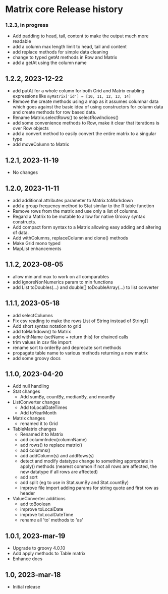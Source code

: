 # Matrix core Release history

### 1.2.3, in progress
- Add padding to head, tail, content to make the output much more readable
- add a column max length limit to head, tail and content
- add replace methods for simple data cleaning
- change to typed getAt methods in Row and Matrix
- add a getAt using the column name

## 1.2.2, 2023-12-22
- add putAt for a whole column for both Grid and Matrix enabling expressions like `myMatrix['id'] = [10, 11, 12, 13, 14]`
- Remove the create methods using a map as it assumes columnar data which goes against the basic idea of
using constructors for column data and create methods for row based data.
- Rename Matrix.selectRows() to selectRowIndices()
- add some convenience methods to Row, make it clear that iterations is over Row objects
- add a convert method to easily convert the entire matrix to a singular type
- add moveColumn to Matrix

## 1.2.1, 2023-11-19
- No changes

## 1.2.0, 2023-11-11
- add additional attributes parameter to Matrix.toMarkdown
- add a group frequency method to Stat similar to the R table function
- Remove rows from the matrix and use only a list of columns. 
- Regard a Matrix to be mutable to allow for native Groovy syntax constructs. 
- Add compact form syntax to a Matrix allowing easy adding and altering of data. 
- Add withColumns, replaceColumn and clone() methods
- Make Grid mono typed
- MapList enhancements

## 1.1.2, 2023-08-05
- allow min and max to work on all comparables
- add ignoreNonNumerics param to min functions
- add List<Double> toDoubles(...) and double[] toDoubleArray(...) to list converter

## 1.1.1, 2023-05-18
- add selectColumns
- Fix csv reading to make the rows List of String instead of String[]
- Add short syntax notation to grid
- add toMarkdown() to Matrix 
- add withName (setName + return this) for chained calls
- trim values in csv file import
- rename sort to orderBy and deprecate sort methods
- propagate table name to various methods returning a new matrix
- add some groovy docs

## 1.1.0, 2023-04-20
- Add null handling
- Stat changes
  - Add sumBy, countBy, medianBy, and meanBy
- ListConverter changes
  - Add toLocalDateTimes
  - Add toYearMonth
- Matrix changes
  - renamed it to Grid
- TableMatrix changes
  - Renamed it to Matrix
  - add columnIndex(columnName)
  - add rows() to replace matrix()
  - add columns()
  - add addColumn(s) and addRows(s)
  - detect and modify datatype change to something appropriate in apply() methods 
  (nearest common if not all rows are affected, the new datatype if all rows are affected) 
  - add sort
  - add split (eg to use in Stat.sumBy and Stat.countBy)
  - improve file import adding params for string quote and first row as header 
- ValueConverter additions
  - add toBoolean 
  - improve toLocalDate
  - improve toLocalDateTime
  - rename all 'to' methods to 'as'

  
## 1.0.1, 2023-mar-19
- Upgrade to groovy 4.0.10
- Add apply methods to Table matrix
- Enhance docs

## 1.0, 2023-mar-18
- Initial release